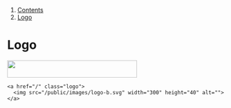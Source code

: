 <div class="breadcrumbs">
  <ol>
    <li><a href="/docs/core/contents">Contents</a></li>
    <li><a href="#">Logo</a></li>
  </ol>
</div>

# Logo

<a href="/" class="logo">
  <img src="/public/images/logo-b.svg" width="300" height="40" alt="">
</a>

    <a href="/" class="logo">
      <img src="/public/images/logo-b.svg" width="300" height="40" alt="">
    </a>